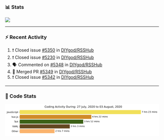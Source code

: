 ### :bar_chart: Stats

<a href="#">
  <img align="center" src="https://github-readme-stats.vercel.app/api?username=henryqw&count_private=true&show_icons=true" />
</a>
<!-- <a href="#">
  <img align="center" src="https://github-readme-stats-git-master.henryqw.vercel.app/api/top-langs/?username=HenryQW&layout=compact" />
</a> -->

---

### :zap: Recent Activity

<!--START_SECTION:activity-->

1. ❗️ Closed issue [#5350](https://github.com//DIYgod/RSSHub/issues/5350) in [DIYgod/RSSHub](https://github.com//DIYgod/RSSHub)
2. ❗️ Closed issue [#5230](https://github.com//DIYgod/RSSHub/issues/5230) in [DIYgod/RSSHub](https://github.com//DIYgod/RSSHub)
3. 🗣 Commented on [#5348](https://github.com//DIYgod/RSSHub/issues/5348) in [DIYgod/RSSHub](https://github.com//DIYgod/RSSHub)
4. 🎉 Merged PR [#5349](https://github.com//DIYgod/RSSHub/pull/5349) in [DIYgod/RSSHub](https://github.com//DIYgod/RSSHub)
5. ❗️ Closed issue [#5342](https://github.com//DIYgod/RSSHub/issues/5342) in [DIYgod/RSSHub](https://github.com//DIYgod/RSSHub)
<!--END_SECTION:activity-->

---

### :calendar: Code Stats

![WakaTime](https://github.com/HenryQW/HenryQW/blob/master/images/stat.svg)

